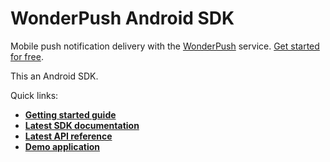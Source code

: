 # WonderPush Android SDK

Mobile push notification delivery with the [WonderPush](https://www.wonderpush.com) service. [Get started for free](https://dashboard.wonderpush.com/account/signup).

This an Android SDK.

Quick links:
* [**Getting started guide**](https://www.wonderpush.com/docs/android/getting-started)
* [**Latest SDK documentation**](https://wonderpush.github.io/wonderpush-android-sdk/)
* [**Latest API reference**](https://wonderpush.github.io/wonderpush-android-sdk/api.html)
* [**Demo application**](https://github.com/wonderpush/wonderpush-android-demo)
